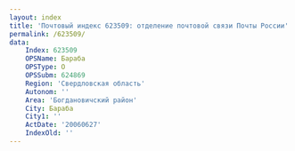 ```yaml
---
layout: index
title: 'Почтовый индекс 623509: отделение почтовой связи Почты России'
permalink: /623509/
data:
    Index: 623509
    OPSName: Бараба
    OPSType: О
    OPSSubm: 624869
    Region: 'Свердловская область'
    Autonom: ''
    Area: 'Богдановичский район'
    City: Бараба
    City1: ''
    ActDate: '20060627'
    IndexOld: ''
---
```


